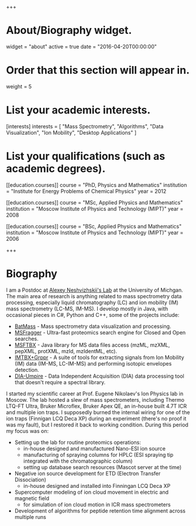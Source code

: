 +++
# About/Biography widget.
widget = "about"
active = true
date = "2016-04-20T00:00:00"

# Order that this section will appear in.
weight = 5

# List your academic interests.
[interests]
  interests = [
    "Mass Spectrometry",
    "Algorithms",
    "Data Visualization",
    "Ion Mobility",
    "Desktop Applications"
  ]

# List your qualifications (such as academic degrees).
[[education.courses]]
  course = "PhD, Physics and Mathematics"
  institution = "Institute for Energy Problems of Chemical Physics"
  year = 2012

[[education.courses]]
  course = "MSc, Applied Physics and Mathematics"
  institution = "Moscow Institute of Physics and Technology (MIPT)"
  year = 2008

[[education.courses]]
  course = "BSc, Applied Physics and Mathematics"
  institution = "Moscow Institute of Physics and Technology (MIPT)"
  year = 2006

+++

# Biography

I am a Postdoc at [Alexey Neshvizhskii's Lab](http://nesvilab.org) at the University of Michgan. The main area of research is anything related to mass spectrometry data processing, especially liquid chromatography (LC) and ion mobility (IM) mass spectrometry (LC-MS, IM-MS). I develop mostly in Java, with occasional pieces in C#, Python and C++, some of the projects include:  

- [BatMass](http://batmass.org) - Mass spectrometry data visualization and processing.
- [MSFragger](https://github.com/chhh/msfragger-gui) - Ultra-fast proteomics search engine for Closed and Open searches.
- [MSFTBX](https://github.com/chhh/msftbx) - Java library for MS data files access (mzML, mzXML, pepXML, protXML, mzId, mzIdentML, etc).
- [IMTBX+Grppr](https://chhh.github.io/IMTBX) - A suite of tools for extracting signals from Ion Mobility (IM) data (IM-MS, LC-IM-MS) and performing isotopic envelopes detection.
- [DIA-Umpire](http://diaumpire.sourceforge.net/) - Data Independent Acquisition (DIA) data processing tool that doesn't require a spectral library.

I started my scientific career at Prof. Eugene Nikolaev's Ion Physics lab in Moscow. The lab hosted a slew of mass spectrometers, including Thermo LTQ-FT Ultra, Bruker Microflex, Bruker Apex QE, an in-house built 4.7T ICR and multiple ion traps. I supposedly burned the internal wiring for one of the ion traps (Finnigan LCQ Deca XP) during an experiment (there's no proof it was my fault), but I restored it back to working condition. During this period my focus was on:  

- Setting up the lab for routine proteomics operations:
  - in-house designed and manufactured Nano-ESI ion source
  - manufacturing of spraying columns for HPLC (ESI spraying tip integrated with the chromatographic column)
  - setting up database search resources (Mascot server at the time)
- Negative ion source development for ETD (Electron Transfer Dissociation)
  - in-house designed and installed into Finningan LCQ Deca XP
- Supercomputer modeling of ion cloud movement in electric and magnetic field
  - for simulation of ion cloud motion in ICR mass spectrometers
- Development of algorithms for peptide retention time alignment across multiple runs
